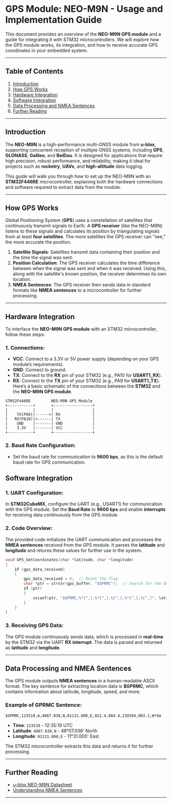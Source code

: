 
# GPS Module: NEO-M9N - Usage and Implementation Guide

This document provides an overview of the **NEO-M9N GPS module** and a guide for integrating it with STM32 microcontrollers. We will explore how the GPS module works, its integration, and how to receive accurate GPS coordinates in your embedded system.

---

## Table of Contents 
1. [Introduction](#introduction)
2. [How GPS Works](#how-gps-works)
3. [Hardware Integration](#hardware-integration)
4. [Software Integration](#software-integration)
5. [Data Processing and NMEA Sentences](#data-processing-and-nmea-sentences)
6. [Further Reading](#further-reading)

---

## Introduction
The **NEO-M9N** is a high-performance multi-GNSS module from **u-blox**, supporting concurrent reception of multiple GNSS systems, including **GPS**, **GLONASS**, **Galileo**, and **BeiDou**. It is designed for applications that require high precision, robust performance, and reliability, making it ideal for projects such as **rocketry**, **UAVs**, and **high-altitude** data logging.

This guide will walk you through how to set up the NEO-M9N with an **STM32F446RE** microcontroller, explaining both the hardware connections and software required to extract data from the module.

---

## How GPS Works

Global Positioning System (**GPS**) uses a constellation of satellites that continuously transmit signals to Earth. A **GPS receiver** (like the NEO-M9N) listens to these signals and calculates its position by triangulating signals from at least **four satellites**. The more satellites the GPS receiver can "see," the more accurate the position.

1. **Satellite Signals**: Satellites transmit data containing their position and the time the signal was sent.
2. **Position Calculation**: The GPS receiver calculates the time difference between when the signal was sent and when it was received. Using this, along with the satellite's known position, the receiver determines its own location.
3. **NMEA Sentences**: The GPS receiver then sends data in standard formats like **NMEA sentences** to a microcontroller for further processing.

---

## Hardware Integration

To interface the **NEO-M9N GPS module** with an STM32 microcontroller, follow these steps:

### 1. **Connections:**
   - **VCC**: Connect to a 3.3V or 5V power supply (depending on your GPS module’s requirements).
   - **GND**: Connect to ground.
   - **TX**: Connect to the **RX** pin of your STM32 (e.g., PA10 for **USART1_RX**).
   - **RX**: Connect to the **TX** pin of your STM32 (e.g., PA9 for **USART1_TX**).
Here’s a basic schematic of the connections between the **STM32** and the **NEO-M9N GPS module**.

```plaintext
STM32F446RE         NEO-M9N GPS Module
+-----------+       +-----------------+
|           |       |                 |
|    TX(PA9)|------>| RX              |
|   RX(PA10)|<------| TX              |
|    GND    |-------| GND             |
|    3.3V   |-------| VCC             |
+-----------+       +-----------------+
```

### 2. **Baud Rate Configuration:**
   - Set the baud rate for communication to **9600 bps**, as this is the default baud rate for GPS communication.



## Software Integration

### 1. **UART Configuration**:
In **STM32CubeMX**, configure the UART (e.g., USART1) for communication with the GPS module. Set the **Baud Rate** to **9600 bps** and enable **interrupts** for receiving data continuously from the GPS module.

### 2. **Code Overview**:
The provided code initializes the UART communication and processes the **NMEA sentences** received from the GPS module. It parses the **latitude** and **longitude** and returns these values for further use in the system.

```c
void GPS_GetCoordinates(char *latitude, char *longitude)
{
    if (gps_data_received)
    {
        gps_data_received = 0;  // Reset the flag
        char *ptr = strstr(gps_buffer, "$GPRMC");  // Search for the GPRMC sentence
        if (ptr)
        {
            sscanf(ptr, "$GPRMC,%*[^,],%*[^,],%[^,],%*[^,],%[^,]", latitude, longitude);
        }
    }
}
```

### 3. **Receiving GPS Data**:
The GPS module continuously sends data, which is processed in **real-time** by the STM32 via the UART **RX interrupt**. The data is parsed and returned as **latitude** and **longitude**.

---

## Data Processing and NMEA Sentences

The GPS module outputs **NMEA sentences** in a human-readable ASCII format. The key sentence for extracting location data is **$GPRMC**, which contains information about latitude, longitude, speed, and more.

### Example of GPRMC Sentence:
```plaintext
$GPRMC,123519,A,4807.038,N,01131.000,E,022.4,084.4,230394,003.1,W*6A
```

- **Time**: `123519` - 12:35:19 UTC
- **Latitude**: `4807.038,N` - 48°07.038' North
- **Longitude**: `01131.000,E` - 11°31.000' East

The STM32 microcontroller extracts this data and returns it for further processing.

---

## Further Reading

- [u-blox NEO-M9N Datasheet](https://content.u-blox.com/sites/default/files/NEO-M9N-00B_DataSheet_UBX-19014285.pdf)
- [Understanding NMEA Sentences](https://www.sparkfun.com/datasheets/GPS/NMEA%20Reference%20Manual-Rev2.1-Dec07.pdf)

---
